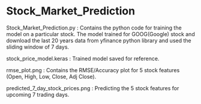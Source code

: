 # Stock_Market_Prediction

Stock_Market_Prediction.py : Contains the python code for training the model on a particular stock.
                            The model trained for GOOG(Google) stock and download the last 20 years data from yfinance python library and used the sliding window of 7 days.

stock_price_model.keras : Trained model saved for reference.

rmse_plot.png : Contains the RMSE/Accuracy plot for 5 stock features (Open, High, Low, Close, Adj Close).

predicted_7_day_stock_prices.png : Predicting the 5 stock features for upcoming 7 trading days.
